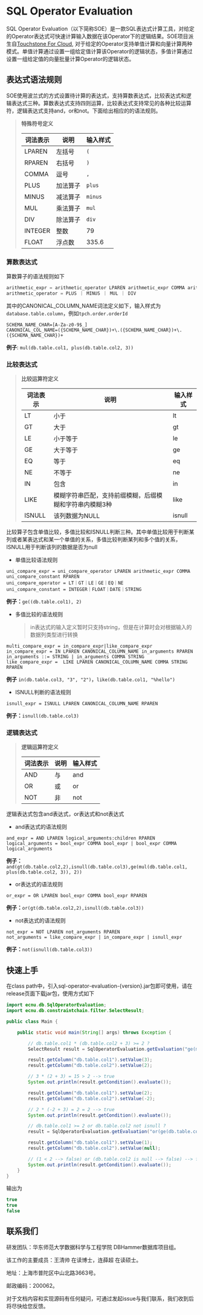 # SQL Operator Evaluation

SQL Operator Evaluation（以下简称SOE）是一款SQL表达式计算工具，对给定的Operator表达式可快速计算输入数据在该Operator下的逻辑结果。SOE项目派生自[Touchstone For Cloud](https://github.com/DBHammer/TouchstoneToolChain), 对于给定的Operator支持单值计算和向量计算两种模式。单值计算通过设置一组给定值计算该Operator的逻辑状态，多值计算通过设置一组给定值的向量批量计算Operator的逻辑状态。

## 表达式语法规则
SOE使用波兰式的方式设置待计算的表达式，支持算数表达式，比较表达式和逻辑表达式三种。算数表达式支持四则运算，比较表达式支持常见的各种比较运算符，逻辑表达式支持and，or和not。下面给出相应的的语法规则。

>**特殊符号定义**
>
>| 词法表示 | 说明     | 输入样式 |
>| -------- | -------- | -------- |
>| LPAREN   | 左括号   | `(`      |
>| RPAREN   | 右括号   | `)`      |
>| COMMA    | 逗号     | `,`      |
>| PLUS     | 加法算子 | `plus`   |
>| MINUS    | 减法算子 | `minus`  |
>| MUL      | 乘法算子 | `mul`    |
>| DIV      | 除法算子 | `div`    |
>| INTEGER  | 整数     | 79       |
>| FLOAT    | 浮点数   | 335.6    |

### 算数表达式

算数算子的语法规则如下

```python
arithmetic_expr = arithmetic_operator LPAREN arithmetic_expr COMMA arithmetic_expr RPAREN | CANONICAL_COLUMN_NAME | INTEGER ｜ FLOAT
arithmetic_operator = PLUS ｜ MINUS ｜ MUL ｜ DIV
```

其中的CANONICAL_COLUMN_NAME词法定义如下，输入样式为`database.table.column`，例如`tpch.order.orderId`

```
SCHEMA_NAME_CHAR=[A-Za-z0-9$_]
CANONICAL_COL_NAME=({SCHEMA_NAME_CHAR})+\.({SCHEMA_NAME_CHAR})+\.({SCHEMA_NAME_CHAR})+
```

**例子**: `mul(db.table.col1, plus(db.table.col2, 3))`

### 比较表达式

> **比较运算符定义**
>
> | 词法表示 | 说明                                                    | 输入样式 |
> | -------- | ------------------------------------------------------- | -------- |
> | LT       | 小于                                                    | lt       |
> | GT       | 大于                                                    | gt       |
> | LE       | 小于等于                                                | le       |
> | GE       | 大于等于                                                | ge       |
> | EQ       | 等于                                                    | eq       |
> | NE       | 不等于                                                  | ne       |
> | IN       | 包含                                                    | in       |
> | LIKE     | 模糊字符串匹配，支持前缀模糊，后缀模糊和字符串内模糊3种 | like     |
> | ISNULL   | 该列数据为NULL                                          | isnull   |

比较算子包含单值比较，多值比较和ISNULL判断三种。其中单值比较用于判断某列或者某表达式和某一个单值的关系，多值比较判断某列和多个值的关系，ISNULL用于判断该列的数据是否为null

+ 单值比较语法规则

```
uni_compare_expr = uni_compare_operator LPAREN arithmetic_expr COMMA uni_compare_constant RPAREN
uni_compare_operator = LT｜GT｜LE｜GE｜EQ｜NE
uni_compare_constant = INTEGER｜FLOAT｜DATE｜STRING
```

**例子：**`ge((db.table.col1), 2)`

+ 多值比较的语法规则

  > in表达式的输入定义暂时只支持string，但是在计算时会对根据输入的数据列类型进行转换

```
multi_compare_expr = in_compare_expr|like_compare_expr
in_compare_expr = IN LPAREN CANONICAL_COLUMN_NAME in_arguments RPAREN
in_arguments ::= STRING | in_arguments COMMA STRING    
like_compare_expr =  LIKE LPAREN CANONICAL_COLUMN_NAME COMMA STRING RPAREN
```

**例子** `in(db.table.col3, "3", "2")`，`like(db.table.col1, "%hello")`

+ ISNULL判断的语法规则

```
isnull_expr = ISNULL LPAREN CANONICAL_COLUMN_NAME RPAREN    
```

**例子：**`isnull(db.table.col3)`

### 逻辑表达式

> **逻辑运算符定义**
>
> | 词法表示 | 说明 | 输入样式 |
> | -------- | ---- | -------- |
> | AND      | 与   | and      |
> | OR       | 或   | or       |
> | NOT      | 非   | not      |

逻辑表达式包含and表达式，or表达式和not表达式

+ and表达式的语法规则

```
and_expr = AND LPAREN logical_arguments:children RPAREN 
logical_arguments = bool_expr COMMA bool_expr | bool_expr COMMA logical_arguments
```

**例子：**`and(gt(db.table.col2,2),isnull(db.table.col3),ge(mul(db.table.col1, plus(db.table.col2, 3)), 2))`

+ or表达式的语法规则

```
or_expr = OR LPAREN bool_expr COMMA bool_expr RPAREN
```

**例子：**`or(gt(db.table.col2,2),isnull(db.table.col3))`

+ not表达式的语法规则

```
not_expr = NOT LPAREN not_arguments RPAREN
not_arguments = like_compare_expr | in_compare_expr | isnull_expr
```

**例子：**`not(isnull(db.table.col3))`

## 快速上手

在class path中，引入sql-operator-evaluation-{version}.jar包即可使用，请在release页面下载jar包，使用方式如下

```java
import ecnu.db.SqlOperatorEvaluation;
import ecnu.db.constraintchain.filter.SelectResult;

public class Main {

    public static void main(String[] args) throws Exception {

        // db.table.col1 * (db.table.col2 + 3) >= 2 ?
        SelectResult result = SqlOperatorEvaluation.getEvaluation("ge(mul(db.table.col1, plus(db.table.col2, 3)), 2)");

        result.getColumn("db.table.col1").setValue(3);
        result.getColumn("db.table.col2").setValue(2);

        // 3 * (2 + 3) = 15 > 2 --> true
        System.out.println(result.getCondition().evaluate());

        result.getColumn("db.table.col1").setValue(2);
        result.getColumn("db.table.col2").setValue(-2);

        // 2 * (-2 + 3) = 2 = 2 --> true
        System.out.println(result.getCondition().evaluate());

        // db.table.col1 >= 2 or db.table.col2 not isnull ?
        result = SqlOperatorEvaluation.getEvaluation("or(ge(db.table.col1, 2), not(isnull(db.table.col2)))");

        result.getColumn("db.table.col1").setValue(1);
        result.getColumn("db.table.col2").setValue(null);

        // (1 < 2 --> false) or (db.table.col2 is null --> false) --> false
        System.out.println(result.getCondition().evaluate());
    }
}
```

输出为

```java
true
true
false
```

## 联系我们

研发团队：华东师范大学数据科学与工程学院 DBHammer数据库项目组。

该工作的主要成员：王清帅 在读博士，连薛超 在读硕士。

地址：上海市普陀区中山北路3663号。

邮政编码：200062。

对于文档内容和实现源码有任何疑问，可通过发起issue与我们联系，我们收到后将尽快给您反馈。
